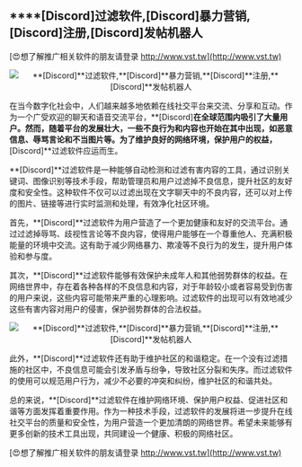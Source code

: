 ## ****[Discord]**过滤软件,**[Discord]**暴力营销,**[Discord]**注册,**[Discord]**发帖机器人**

[😍想了解推广相关软件的朋友请登录 http://www.vst.tw](http://www.vst.tw)

 <center><img src="https://vst.tw/MP4/tuiguang/png/2.png" alt="**[Discord]**过滤软件,**[Discord]**暴力营销,**[Discord]**注册,**[Discord]**发帖机器人"></center>

在当今数字化社会中，人们越来越多地依赖在线社交平台来交流、分享和互动。作为一个广受欢迎的聊天和语音交流平台，**[Discord]**在全球范围内吸引了大量用户。然而，随着平台的发展壮大，一些不良行为和内容也开始在其中出现，如恶意信息、辱骂言论和不当图片等。为了维护良好的网络环境，保护用户的权益，**[Discord]**过滤软件应运而生。

**[Discord]**过滤软件是一种能够自动检测和过滤有害内容的工具，通过识别关键词、图像识别等技术手段，帮助管理员和用户过滤掉不良信息，提升社区的友好度和安全性。这种软件不仅可以过滤出现在文字聊天中的不良内容，还可以对上传的图片、链接等进行实时监测和处理，有效净化社区环境。

首先，**[Discord]**过滤软件为用户营造了一个更加健康和友好的交流平台。通过过滤掉辱骂、歧视性言论等不良内容，使得用户能够在一个尊重他人、充满积极能量的环境中交流。这有助于减少网络暴力、欺凌等不良行为的发生，提升用户体验和参与度。

其次，**[Discord]**过滤软件能够有效保护未成年人和其他弱势群体的权益。在网络世界中，存在着各种各样的不良信息和内容，对于年龄较小或者容易受到伤害的用户来说，这些内容可能带来严重的心理影响。过滤软件的出现可以有效地减少这些有害内容对用户的侵害，保护弱势群体的合法权益。

 <center><img src="https://vst.tw/MP4/tuiguang/png/4.png" alt="**[Discord]**过滤软件,**[Discord]**暴力营销,**[Discord]**注册,**[Discord]**发帖机器人"></center>

此外，**[Discord]**过滤软件还有助于维护社区的和谐稳定。在一个没有过滤措施的社区中，不良信息可能会引发矛盾与纷争，导致社区分裂和失序。而过滤软件的使用可以规范用户行为，减少不必要的冲突和纠纷，维护社区的和谐共处。

总的来说，**[Discord]**过滤软件在维护网络环境、保护用户权益、促进社区和谐等方面发挥着重要作用。作为一种技术手段，过滤软件的发展将进一步提升在线社交平台的质量和安全性，为用户营造一个更加清朗的网络世界。希望未来能够有更多创新的技术工具出现，共同建设一个健康、积极的网络社区。

[😍想了解推广相关软件的朋友请登录 http://www.vst.tw](http://www.vst.tw)



